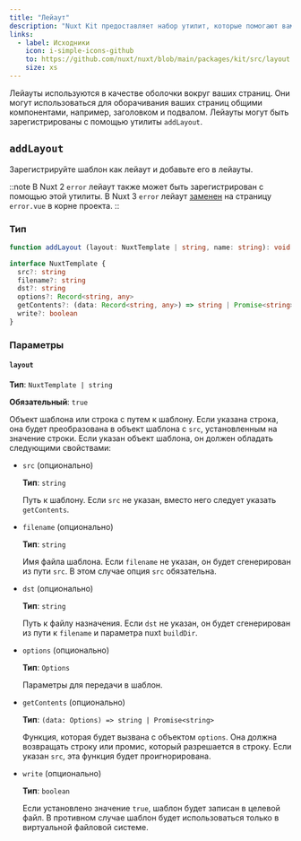 ```yaml
---
title: "Лейаут"
description: "Nuxt Kit предоставляет набор утилит, которые помогают вам работать с лейаутами."
links:
  - label: Исходники
    icon: i-simple-icons-github
    to: https://github.com/nuxt/nuxt/blob/main/packages/kit/src/layout.ts
    size: xs
---
```


Лейауты используются в качестве оболочки вокруг ваших страниц. Они могут использоваться для оборачивания ваших страниц общими компонентами, например, заголовком и подвалом. Лейауты могут быть зарегистрированы с помощью утилиты `addLayout`.

## `addLayout`

Зарегистрируйте шаблон как лейаут и добавьте его в лейауты.

::note
В Nuxt 2 `error` лейаут также может быть зарегистрирован с помощью этой утилиты. В Nuxt 3 `error` лейаут [заменен](/docs/getting-started/error-handling#rendering-an-error-page) на страницу `error.vue` в корне проекта.
::

### Тип

```ts
function addLayout (layout: NuxtTemplate | string, name: string): void

interface NuxtTemplate {
  src?: string
  filename?: string
  dst?: string
  options?: Record<string, any>
  getContents?: (data: Record<string, any>) => string | Promise<string>
  write?: boolean
}
```

### Параметры

#### `layout`

**Тип**: `NuxtTemplate | string`

**Обязательный**: `true`

Объект шаблона или строка с путем к шаблону. Если указана строка, она будет преобразована в объект шаблона с `src`, установленным на значение строки. Если указан объект шаблона, он должен обладать следующими свойствами:

- `src` (опционально)

  **Тип**: `string`

  Путь к шаблону. Если `src` не указан, вместо него следует указать `getContents`.

- `filename` (опционально)

  **Тип**: `string`

  Имя файла шаблона. Если `filename` не указан, он будет сгенерирован из пути `src`. В этом случае опция `src` обязательна.

- `dst` (опционально)

  **Тип**: `string`

  Путь к файлу назначения. Если `dst` не указан, он будет сгенерирован из пути к `filename` и параметра nuxt `buildDir`.

- `options` (опционально)

  **Тип**: `Options`

  Параметры для передачи в шаблон.

- `getContents` (опционально)

  **Тип**: `(data: Options) => string | Promise<string>`

  Функция, которая будет вызвана с объектом `options`. Она должна возвращать строку или промис, который разрешается в строку. Если указан `src`, эта функция будет проигнорирована.

- `write` (опционально)

    **Тип**: `boolean`

    Если установлено значение `true`, шаблон будет записан в целевой файл. В противном случае шаблон будет использоваться только в виртуальной файловой системе.
